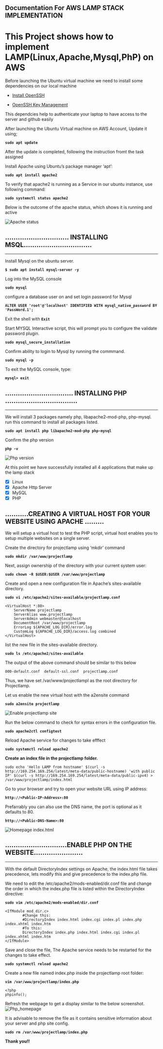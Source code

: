 ## Documentation For AWS LAMP STACK IMPLEMENTATION
# This Project shows how to implement LAMP(Linux,Apache,Mysql,PhP) on AWS

Before launching the Ubuntu virtual machine we need to install some dependencies on our local machine 

- [Install OpenSSH](https://learn.microsoft.com/en-us/windows-server/administration/openssh/openssh_install_firstuse?tabs=powershell#tabpanel_1_powershell)

- [OpenSSH Key Management](https://learn.microsoft.com/en-us/windows-server/administration/openssh/openssh_keymanagement#user-key-generation)

This dependcies help to authenticate your laptop to have access to the server and github easily

After launching the Ubuntu Virtual machine on AWS Account, Update it using;

**`sudo apt update`**

After the update is completed, following the instruction fromt the task assigned

Install Apache using Ubuntu’s package manager ‘apt’:

**`sudo apt install apache2`**

To verify that apache2 is running as a Service in our ubuntu instance, use following command:

**`sudo systemctl status apache2`**

Below is the outcome of the apache status, which shows it is running and active

![Apache status](./images/apache-status.png)



## .............................. INSTALLING MSQL................................
 --- 

Install Mysql on the ubuntu server.

 **`$ sudo apt install mysql-server -y`**


Log into the MySQL console

**`sudo mysql`**

configure a database user on and set login password for Mysql

**`ALTER USER 'root'@'localhost' IDENTIFIED WITH mysql_native_password BY 'PassWord.1';`**

Exit the shell with **`Exit`**

Start MYSQL Interactive script, this will prompt you to configure the validate password plugin.

**`sudo mysql_secure_installation`**

Confirm ability to login to Mysql by running the commmand.

**`sudo mysql -p`**

To exit the MySQL console, type:

**`mysql> exit`**



## ................................ INSTALLING PHP ..................................
---


We will install 3 packages namely php, libapache2-mod-php, php-mysql. run this command to install all packages listed.

**`sudo apt install php libapache2-mod-php php-mysql`**

Confirm the php version

**`php -v`**

![Php version](./images/php-install.png)

At this point we have successfully installed all 4 applications that make up the lamp stack

- [x] Linux
- [x] Apache Http Server
- [x] MySQL
- [x] PHP

##  ...........CREATING A VIRTUAL HOST FOR YOUR WEBSITE USING APACHE .........

We will setup a virtual host to test the PHP script, virtual host enables you to setup multiple websites on a single server.

Create the directory for projectlamp using ‘mkdir’ command

**`sudo mkdir /var/www/projectlamp`**

Next, assign ownership of the directory with your current system user:

**`sudo chown -R $USER:$USER /var/www/projectlamp`**

Create and open a new configuration file in Apache’s sites-available directory.

**`sudo vi /etc/apache2/sites-available/projectlamp.conf`**

```
<VirtualHost *:80>
    ServerName projectlamp
    ServerAlias www.projectlamp 
    ServerAdmin webmaster@localhost
    DocumentRoot /var/www/projectlamp
    ErrorLog ${APACHE_LOG_DIR}/error.log
    CustomLog ${APACHE_LOG_DIR}/access.log combined
</VirtualHost>
```

list the new file in the sites-available directory.

**`sudo ls /etc/apache2/sites-available`**

The output of the above command should be similar to this below

```
000-default.conf  default-ssl.conf  projectlamp.conf
```
Thus, we have set /var/www/projectlampl  as the root directory for Projectlamp.

Let us enable the new virtual host with the a2ensite command 

**`sudo a2ensite projectlamp`**

![Enable projectlamp site](./images/enable-virtual-host.png)


Run the below command to check for syntax errors in the configuration file.

**`sudo apache2ctl configtest`**

Reload Apache service for changes to take efffect

**`sudo systemctl reload apache2`**

**Create an index file in the projectlamp folder.**
```
sudo echo 'Hello LAMP from hostname' $(curl -s http://169.254.169.254/latest/meta-data/public-hostname) 'with public IP' $(curl -s http://169.254.169.254/latest/meta-data/public-ipv4) > /var/www/projectlamp/index.html
```

Go to your browser and try to open your website URL using IP address:

**`http://<Public-IP-Address>:80`** 


Prefarrably you can also use the DNS name, the port is optional as it defaults to 80. 

**`http://<Public-DNS-Name>:80`**


![Homepage index.html](./images/apache-default-page.png)



## .............................ENABLE PHP ON THE WEBSITE.......................
---

With the default DirectoryIndex settings on Apache, the index.html file takes precedence, lets modify this and give precedence to the index.php file.

We need to edit the /etc/apache2/mods-enabled/dir.conf file and change the order in which the index.php file is listed within the DirectoryIndex directive:

**`sudo vim /etc/apache2/mods-enabled/dir.conf`**

```
<IfModule mod_dir.c>
        #Change this:
        #DirectoryIndex index.html index.cgi index.pl index.php index.xhtml index.htm
        #To this:
        DirectoryIndex index.php index.html index.cgi index.pl index.xhtml index.htm
</IfModule>
```

Save and close the file, The Apache service needs to be restarted for the changes to take effect.

**`sudo systemctl reload apache2`**

Create a new file named index.php inside the projectlamp root folder:

**`vim /var/www/projectlamp/index.php`**

```
<?php
phpinfo();
```
Refresh the webpage to get a display similar to the below screenshot.
![Php_homepage](./images/php-server-default-page.png)

It is advisable to remove the file as it contains sensitive information about your server and php site config.

**`sudo rm /var/www/projectlamp/index.php`**

**Thank you!!**





